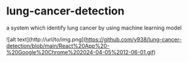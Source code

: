 # lung-cancer-detection
a system which identify lung cancer by using machine learning model

![alt text](http://url/to/img.png](https://github.com/y938/lung-cancer-detection/blob/main/React%20App%20-%20Google%20Chrome%202024-04-05%2012-06-01.gif)
